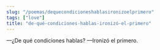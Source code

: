 ```yaml
---
slug: "/poemas/dequecondicioneshablasironizoelprimero"
tags: ["love"]
title: "de-qué-condiciones-hablas-ironizó-el-primero"
---
```

—¿De qué condiciones hablas? —Ironizó el primero.